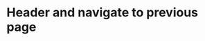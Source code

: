 # Header and navigate to previous page 


[Git branch]:(https://github.com/codiku/react-native-meteo/tree/015-EN-header-back)